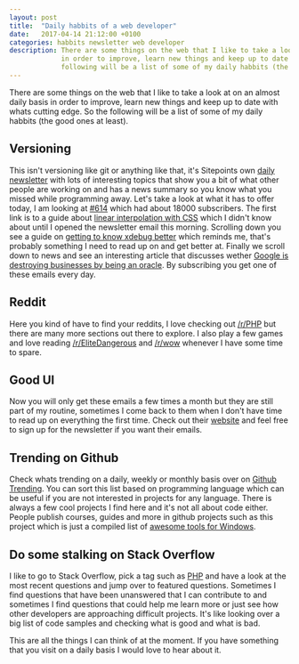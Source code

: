 ```yaml
---
layout: post
title:  "Daily habbits of a web developer"
date:   2017-04-14 21:12:00 +0100
categories: habbits newsletter web developer
description: There are some things on the web that I like to take a look at on an almost daily basis
             in order to improve, learn new things and keep up to date with whats cutting edge. So the
             following will be a list of some of my daily habbits (the good ones at least).
---
```


There are some things on the web that I like to take a look at on an almost daily basis
in order to improve, learn new things and keep up to date with whats cutting edge. So the
following will be a list of some of my daily habbits (the good ones at least).

## Versioning

This isn't versioning like git or anything like that, it's Sitepoints own
[daily newsletter](https://www.sitepoint.com/versioning/email)
with lots of interesting topics that show you a bit of what other people are working on and
has a news summary so you know what you missed while programming away. Let's take a look at
what it has to offer today, I am looking at [#614](http://go.sitepoint.com/t/y-3460D6065DAE2D93)
which had about 18000 subscribers. The first link is to a guide about [linear interpolation with
CSS](https://css-tricks.com/between-the-lines/) which I didn't know about until I opened the
newsletter email this morning. Scrolling down you see a guide on
[getting to know xdebug better](https://www.sitepoint.com/getting-know-love-xdebug/)
which reminds me, that's probably something I need to read up on and get better at. Finally
we scroll down to news and see an interesting article that discusses wether [Google is destroying
businesses by being an oracle](https://theoutline.com/post/1399/how-google-ate-celebritynetworth-com).
By subscribing you get one of these emails every day.

## Reddit

Here you kind of have to find your reddits, I love checking out [/r/PHP](https://www.reddit.com/r/PHP/)
but there are many more sections out there to explore. I also play a few games and love reading
[/r/EliteDangerous](https://www.reddit.com/r/EliteDangerous/) and [/r/wow](https://www.reddit.com/r/wow/)
whenever I have some time to spare.

## Good UI

Now you will only get these emails a few times a month but they are still part of my routine, sometimes
I come back to them when I don't have time to read up on everything the first time. Check out their
[website](http://www.goodui.org/) and feel free to sign up for the newsletter if you want their emails.

## Trending on Github

Check whats trending on a daily, weekly or monthly basis over on [Github Trending](https://github.com/trending).
You can sort this list based on programming language which can be useful if you are not interested in
projects for any language. There is always a few cool projects I find here and it's not all about code either.
People publish courses, guides and more in github projects such as this project which is just a compiled list
of [awesome tools for Windows](https://github.com/Awesome-Windows/Awesome).

## Do some stalking on Stack Overflow

I like to go to Stack Overflow, pick a tag such as [PHP](http://stackoverflow.com/questions/tagged/php)
and have a look at the most recent questions and jump over to featured questions. Sometimes I find questions
that have been unanswered that I can contribute to and sometimes I find questions that could help me
learn more or just see how other developers are approaching difficult projects. It's like looking over a
big list of code samples and checking what is good and what is bad.

This are all the things I can think of at the moment. If you have something that you visit on a daily basis
I would love to hear about it.

